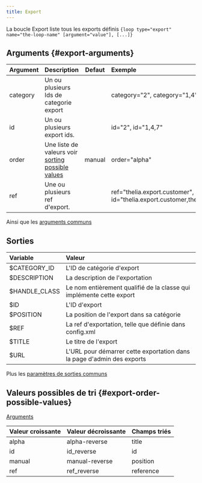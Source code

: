 ```yaml
---
title: Export
---
```


La boucle Export liste tous les exports définis
`{loop type="export" name="the-loop-name" [argument="value"], [...]}`

## Arguments {#export-arguments}

| Argument | Description                                                                        | Defaut | Exemple                                                                        |
|----------|:-----------------------------------------------------------------------------------|:------:|:-------------------------------------------------------------------------------|
| category | Un ou plusieurs Ids de categorie export                                            |        | category="2", category="1,4"                                                   |
| id       | Un ou plusieurs export ids.                                                        |        | id="2", id="1,4,7"                                                             |
| order    | Une liste de valeurs voir [sorting possible values](#export-order-possible-values) | manual | order="alpha"                                                                  |
| ref      | Une ou plusieurs ref d'export.                                                     |        | ref="thelia.export.customer", id="thelia.export.customer,thelia.export.orders" |

Ainsi que les [arguments communs](./global_arguments)

## Sorties

| Variable      | Valeur                                                                 |
|:--------------|:-----------------------------------------------------------------------|
| $CATEGORY_ID  | L'ID de catégorie d'export                                             |
| $DESCRIPTION  | La description de l'exportation                                        |
| $HANDLE_CLASS | Le nom entièrement qualifié de la classe qui implémente cette export   |
| $ID           | L'ID d'export                                                          |
| $POSITION     | La position de l'export dans sa catégorie                              |
| $REF          | La ref d'exportation, telle que définie dans config.xml                |
| $TITLE        | Le titre de l'export                                                   |
| $URL          | L'URL pour démarrer cette exportation dans la page d'admin des exports |

Plus les [paramètres de sorties communs](./global_outputs)

## Valeurs possibles de tri {#export-order-possible-values}
[Arguments](#export-arguments)

| Valeur croissante | Valeur décroissante | Champs triés |
|-------------------|---------------------|:-------------|
| alpha             | alpha-reverse       | title        |
| id                | id_reverse          | id           |
| manual            | manual-reverse      | position     |
| ref               | ref_reverse         | reference    |

